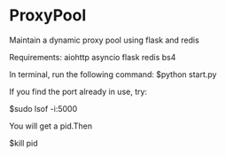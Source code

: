# ProxyPool
Maintain a dynamic proxy pool using flask and redis

Requirements:
aiohttp
asyncio
flask
redis
bs4

In terminal, run the following command: 
$python start.py

If you find the port already in use, try:

$sudo lsof -i:5000

You will get a pid.Then

$kill pid



